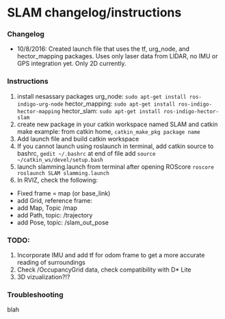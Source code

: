 # SLAM changelog/instructions



### Changelog

* 10/8/2016: Created launch file that uses the tf, urg_node, and hector_mapping packages. Uses only laser data from LIDAR, no IMU or GPS integration yet. Only 2D currently.


### Instructions

1. install nesassary packages
urg_node: `sudo apt-get install ros-indigo-urg-node`
hector_mapping: `sudo apt-get install ros-indigo-hector-mapping`
hector_slam: `sudo apt-get install ros-indigo-hector-slam`
2. create new package in your catkin workspace named SLAM and catkin make
example: from catkin home, `catkin_make_pkg package name`
3. Add launch file and build catkin workspace
4. If you cannot launch using roslaunch in terminal, add catkin source to bashrc, 
`gedit ~/.bashrc`
 at end of file add `source ~/catkin_ws/devel/setup.bash`
5. launch slamming.launch from terminal after opening ROScore
`roscore
 roslaunch SLAM slamming.launch`
6. In RVIZ, check the following:
 * Fixed frame = map (or base_link)
 * add Grid, reference frame: <Fixed Frame>
 * add Map, Topic /map
 * add Path, topic: /trajectory
 * add Pose, topic: /slam_out_pose

### TODO:

1. Incorporate IMU and add tf for odom frame to get a more accurate reading of surroundings
2. Check /OccupancyGrid data, check compatibility with D* Lite
3. 3D vizualization?!?

### Troubleshooting

blah
